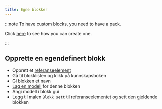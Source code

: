 ```yaml
---
title: Egne blokker
---
```


:::note To have custom blocks, you need to have a pack.

Click [here](pack.md#create-a-pack) to see how you can create one.

:::

## Opprette en egendefinert blokk

* Opprett et [referanseelement](custom-items.md)
* Gå til blokklisten og klikk på kunnskapsboken
* Gi blokken et navn
* [Lag en modell](custom-models.md) for denne blokken
* Angi modell i blokk gui
* Legg til malen `Blokk sett` til referanseelementet og sett den gjeldende blokken
